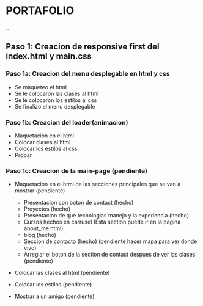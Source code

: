 # PORTAFOLIO

..

## Paso 1: Creacion de responsive first del index.html y main.css

### Paso 1a: Creacion del menu desplegable en html y css

- Se maqueteo el html
- Se le colocaron las clases al html
- Se le colocaron los estilos al css
- Se finalizo el menu desplegable

### Paso 1b: Creacion del loader(animacion)

- Maquetacion en el html
- Colocar clases al html
- Colocar los estilos al css
- Probar

### Paso 1c: Creacion de la main-page (pendiente)

- Maquetacion en el html de las secciones principales que se van a mostrar (pendiente)
    - Presentacion con boton de contact (hecho)
    - Proyectos (hecho)
    - Presentacion de que tecnologias manejo y la experiencia (hecho)
    - Cursos hechos en carrusel (Esta section puede ir en la pagina about_me.html)
    - blog (hecho)
    - Seccion de contacto (hecho) (pendiente hacer mapa para ver donde vivo)
    - Arreglar el boton de la section de contact despues de ver las clases (pendiente)

- Colocar las clases al html (pendiente)
- Colocar los estilos (pendiente)
- Mostrar a un amigo (pendiente)
